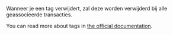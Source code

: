 Wanneer je een tag verwijdert, zal deze worden verwijderd bij alle geassocieerde transacties.

You can read more about tags in [the official documentation](https://docs.firefly-iii.org/concepts/tags).